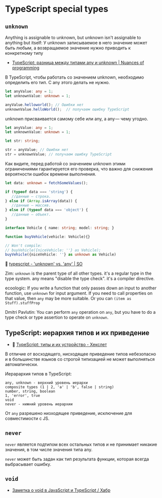 # TypeScript special types

## `unknown`

Anything is assignable to unknown, but unknown isn't assignable to anything but itself: У unknown записываемое в него значение может быть любым, а возвращаемое значение нужно приводить к конкретному типу

- [TypeScript: разница между типами any и unknown | Nuances of programming](https://nuancesprog.ru/p/16868/)

В TypeScript, чтобы работать со значением unknown, необходимо определить его тип. С any этого делать не нужно.

```ts
let anyValue: any = 1;
let unknownValue: unknown = 1;

anyValue.helloworld(); // Ошибки нет
unknownValue.helloWorld();  // получаем ошибку TypeScript
```

unknown присваивается самому себе или any, а any — чему угодно.

```ts
let anyValue: any = 1;
let unknownValue: unknown = 1;

let str: string;

str = anyValue; // Ошибки нет
str = unknownValue; // получаем ошибку TypeScript
```

Как видите, перед работой со значением unknown этими ограничениями гарантируется его проверка, что важно для снижения вероятности ошибок времени выполнения.

```ts
let data: unknown = fetchSomeValues();

if (typeof data === 'string') {
   //данные — строка.
} else if (Array.isArray(data)) {
   //данные — массив.
} else if (typeof data === 'object') {
   //данные — объект.
}
```

```ts
interface Vehicle { name: string; model: string; }

function buyVehicle(vehicle: Vehicle){}

// Won't compile:
// buyVehicle({niceVehicle: ''} as Vehicle);
buyVehicle({niceVehicle: ''} as unknown as Vehicle)
```

:speech_balloon: [typescript - 'unknown' vs. 'any' | SO](https://stackoverflow.com/questions/51439843/unknown-vs-any)

Zim: `unknown` is the parent type of all other types. it's a regular type in the type system.
any means "disable the type check". it's a compiler directive.

ecoologic: If you write a function that only passes down an input to another function, use `unknown` for input argument. If you need to call properties on that value, then `any` may be more suitable. Or you can `(item as Stuff).stuffProp`

Dmitri Pavlutin: You can perform `any` operation on `any`, but you have to do a type check or type assertion to operate on `unknown`.

## TypeScript: иерархия типов и их приведение

- :newspaper: [TypeScript: типы и их устройство - Хекслет](https://ru.hexlet.io/blog/posts/sistema-tipov-v-typescript)

В отличие от восходящего, нисходящее приведение типов небезопасно и в большинстве языков со строгой типизацией не может выполняться автоматически.

Иерарархия типов в TypeScript:

```
any, unknown - верхний уровень иерархи
composite types (1 | 2, 'a' | 'b', false | string)
number, string, boolean
1, 'error', true
void
never - нижний уровень иерархии
```

От `any` разрешено низходящее приведение, исключение для совместимости с JS.

## `never`

`never` является подтипом всех остальных типов и не принимает никакие значения, в том числе значения типа any.

`never` может быть задан как тип результата функции, которая всегда выбрасывает ошибку.

## `void`

- [Заметка о void в JavaScript и TypeScript / Хабр](https://habr.com/ru/companies/ruvds/articles/468229/)